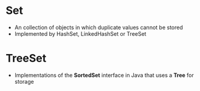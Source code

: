 # Set
- An collection of objects in which duplicate values cannot be stored
- Implemented by HashSet, LinkedHashSet or TreeSet
# TreeSet
- Implementations of the <strong>SortedSet</strong> interface in Java that uses a <strong>Tree</strong> for storage
